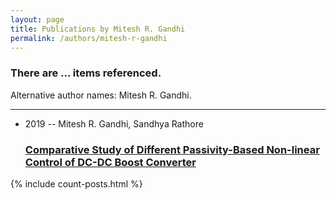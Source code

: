```yaml
---
layout: page
title: Publications by Mitesh R. Gandhi
permalink: /authors/mitesh-r-gandhi
---
```


<h3 id="number-posts">There are ... items referenced.</h3>
<p id='info-authors'>Alternative author names: Mitesh R. Gandhi.</p>
<hr />
<ul class="post-list">
<li><span class='post-meta'>2019 -- Mitesh R. Gandhi, Sandhya Rathore</span><h3><a class='post-link' href="{{ site.baseurl }}/comparative-study-of-different-passivity-based-non-linear-control-of-dc-dc-boost-converter">Comparative Study of Different Passivity-Based Non-linear Control of DC-DC Boost Converter</a></h3></li>

</ul>
{% include count-posts.html %}
